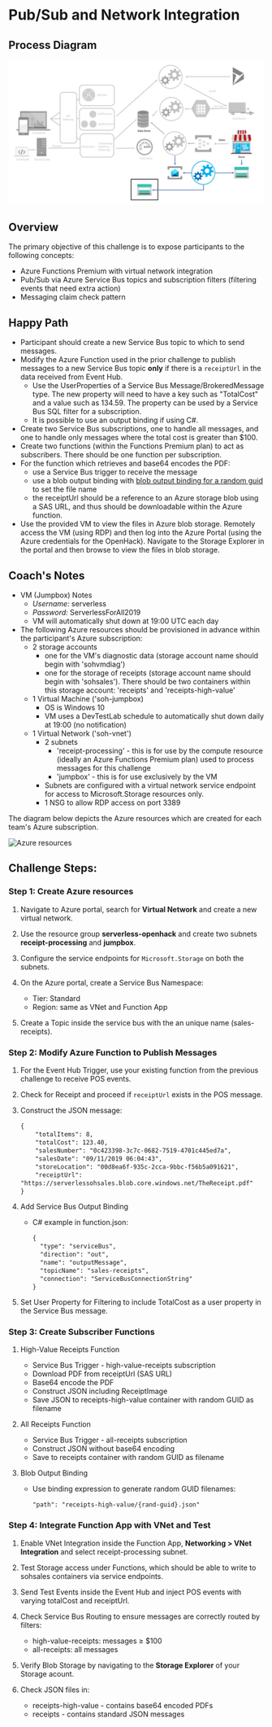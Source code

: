 # Pub/Sub and Network Integration

## Process Diagram

![Pub/Sub and VNet Integration Progress Diagram](../images/pubsub-and-vnet-integration-progress-diagram.jpg)

## Overview

The primary objective of this challenge is to expose participants to the following concepts:

* Azure Functions Premium with virtual network integration
* Pub/Sub via Azure Service Bus topics and subscription filters (filtering events that need extra action)
* Messaging claim check pattern

## Happy Path

* Participant should create a new Service Bus topic to which to send messages.
* Modify the Azure Function used in the prior challenge to publish messages to a new Service Bus topic **only** if there is a ```receiptUrl``` in the data received from Event Hub.
    * Use the UserProperties of a Service Bus Message/BrokeredMessage type. The new property will need to have a key such as "TotalCost" and a value such as 134.59.  The property can be used by a Service Bus SQL filter for a subscription.
    * It is possible to use an output binding if using C#.
* Create two Service Bus subscriptions, one to handle all messages, and one to handle only messages where the total cost is greater than $100.  
* Create two functions (within the Functions Premium plan) to act as subscribers.  There should be one function per subscription.
* For the function which retrieves and base64 encodes the PDF:
    * use a Service Bus trigger to receive the message
    * use a blob output binding with [blob output binding for a random guid](https://docs.microsoft.com/azure/azure-functions/functions-bindings-expressions-patterns#create-guids) to set the file name
    * the receiptUrl should be a reference to an Azure storage blob using a SAS URL, and thus should be downloadable within the Azure function.
* Use the provided VM to view the files in Azure blob storage.  Remotely access the VM (using RDP) and then log into the Azure Portal (using the Azure credentials for the OpenHack).  Navigate to the Storage Explorer in the portal and then browse to view the files in blob storage.

## Coach's Notes

* VM (Jumpbox) Notes
    * *Username:* serverless
    * *Password:* ServerlessForAll2019
    * VM will automatically shut down at 19:00 UTC each day
* The following Azure resources should be provisioned in advance within the participant's Azure subscription:
    * 2 storage accounts
        * one for the VM's diagnostic data (storage account name should begin with 'sohvmdiag')
        * one for the storage of receipts (storage account name should begin with 'sohsales').  There should be two containers within this storage account: 'receipts' and 'receipts-high-value'
    * 1 Virtual Machine ('soh-jumpbox)
        * OS is Windows 10
        * VM uses a DevTestLab schedule to automatically shut down daily at 19:00 (no notification)
    * 1 Virtual Network ('soh-vnet')
        * 2 subnets
            * 'receipt-processing' - this is for use by the compute resource (ideally an Azure Functions Premium plan) used to process messages for this challenge
            * 'jumpbox' - this is for use exclusively by the VM
        * Subnets are configured with a virtual network service endpoint for access to Microsoft.Storage resources only.
        * 1 NSG to allow RDP access on port 3389

The diagram below depicts the Azure resources which are created for each team's Azure subscription.

![Azure resources](https://ohreleases.blob.core.windows.net/openhack-assets/serverlessimages/pubsub-and-network-challenge-existing-azure-resources.png)

## Challenge Steps:

### Step 1: Create Azure resources

1. Navigate to Azure portal, search for **Virtual Network** and create a new virtual network.

1. Use the resource group **serverless-openhack** and create two subnets **receipt-processing** and **jumpbox**.

1. Configure the service endpoints for `Microsoft.Storage` on both the subnets.

1. On the Azure portal, create a Service Bus Namespace:

   - Tier: Standard
   - Region: same as VNet and Function App

1. Create a Topic inside the service bus with the an unique name (sales-receipts).

### Step 2: Modify Azure Function to Publish Messages

1. For the Event Hub Trigger, use your existing function from the previous challenge to receive POS events.

1. Check for Receipt and proceed if `receiptUrl` exists in the POS message.

1. Construct the JSON message:
   
   ```
   {
       "totalItems": 8,
       "totalCost": 123.40,
       "salesNumber": "0c423398-3c7c-0682-7519-4701c445ed7a",
       "salesDate": "09/11/2019 06:04:43",
       "storeLocation": "00d8ea6f-935c-2cca-9bbc-f56b5a091621",
       "receiptUrl": "https://serverlessohsales.blob.core.windows.net/TheReceipt.pdf"
   }
   ```

1. Add Service Bus Output Binding

   - C# example in function.json:
     ```
     {
       "type": "serviceBus",
       "direction": "out",
       "name": "outputMessage",
       "topicName": "sales-receipts",
       "connection": "ServiceBusConnectionString"
     }
     ```


1. Set User Property for Filtering to include TotalCost as a user property in the Service Bus message.

### Step 3: Create Subscriber Functions

1. High-Value Receipts Function

   - Service Bus Trigger - high-value-receipts subscription
   - Download PDF from receiptUrl (SAS URL)
   - Base64 encode the PDF
   - Construct JSON including ReceiptImage
   - Save JSON to receipts-high-value container with random GUID as filename

1. All Receipts Function

   - Service Bus Trigger - all-receipts subscription
   - Construct JSON without base64 encoding
   - Save to receipts container with random GUID as filename

1. Blob Output Binding

   - Use binding expression to generate random GUID filenames:
     ```
     "path": "receipts-high-value/{rand-guid}.json"
     ```

### Step 4: Integrate Function App with VNet and Test

1. Enable VNet Integration inside the Function App, **Networking > VNet Integration** and select receipt-processing subnet.

1. Test Storage access under Functions, which should be able to write to sohsales containers via service endpoints.

1. Send Test Events inside the Event Hub and inject POS events with varying totalCost and receiptUrl.

1. Check Service Bus Routing to ensure messages are correctly routed by filters:

   - high-value-receipts: messages ≥ $100
   - all-receipts: all messages

1. Verify Blob Storage by navigating to the **Storage Explorer** of your Storage acount.

1. Check JSON files in:

   - receipts-high-value - contains base64 encoded PDFs
   - receipts - contains standard JSON messages
